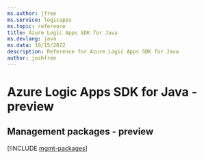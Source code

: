 ```yaml
---
ms.author: jfree
ms.service: logicapps
ms.topic: reference
title: Azure Logic Apps SDK for Java
ms.devlang: java
ms.data: 10/15/2022
description: Reference for Azure Logic Apps SDK for Java
author: joshfree
---
```

# Azure Logic Apps SDK for Java - preview

## Management packages - preview
[!INCLUDE [mgmt-packages](logic-apps-mgmt-index.md)]